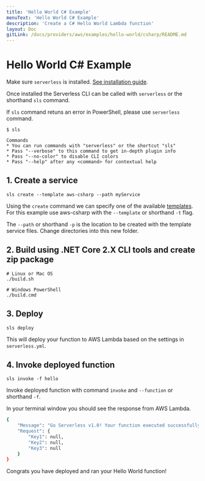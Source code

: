 ```yaml
---
title: 'Hello World C# Example'
menuText: 'Hello World C# Example'
description: 'Create a C# Hello World Lambda function'
layout: Doc
gitLink: /docs/providers/aws/examples/hello-world/csharp/README.md
---
```


# Hello World C# Example

Make sure `serverless` is installed. [See installation guide](../../../guide/installation).

Once installed the Serverless CLI can be called with `serverless` or the shorthand `sls` command.

If `sls` command retuns an error in PowerShell, please use `serverless` command.

```
$ sls

Commands
* You can run commands with "serverless" or the shortcut "sls"
* Pass "--verbose" to this command to get in-depth plugin info
* Pass "--no-color" to disable CLI colors
* Pass "--help" after any <command> for contextual help
```

## 1. Create a service

```
sls create --template aws-csharp --path myService
```

Using the `create` command we can specify one of the available [templates](https://serverless.com/framework/docs/providers/aws/cli-reference/create#available-templates). For this example use aws-csharp with the `--template` or shorthand `-t` flag.

The `--path` or shorthand `-p` is the location to be created with the template service files. Change directories into this new folder.

## 2. Build using .NET Core 2.X CLI tools and create zip package

```
# Linux or Mac OS
./build.sh
```

```
# Windows PowerShell
./build.cmd
```

## 3. Deploy

```
sls deploy
```

This will deploy your function to AWS Lambda based on the settings in `serverless.yml`.

## 4. Invoke deployed function

```
sls invoke -f hello
```

Invoke deployed function with command `invoke` and `--function` or shorthand `-f`.

In your terminal window you should see the response from AWS Lambda.

```bash
{
    "Message": "Go Serverless v1.0! Your function executed successfully!",
    "Request": {
        "Key1": null,
        "Key2": null,
        "Key3": null
    }
}
```

Congrats you have deployed and ran your Hello World function!
